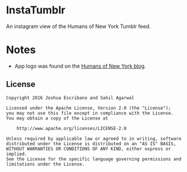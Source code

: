 # InstaTumblr

An instagram view of the Humans of New York Tumblr feed.

# Notes

* App logo was found on the [Humans of New York blog](http://www.majamade.com/hony/).

## License

    Copyright 2016 Joshua Escribano and Sahil Agarwal

    Licensed under the Apache License, Version 2.0 (the "License");
    you may not use this file except in compliance with the License.
    You may obtain a copy of the License at

        http://www.apache.org/licenses/LICENSE-2.0

    Unless required by applicable law or agreed to in writing, software
    distributed under the License is distributed on an "AS IS" BASIS,
    WITHOUT WARRANTIES OR CONDITIONS OF ANY KIND, either express or implied.
    See the License for the specific language governing permissions and
    limitations under the License.